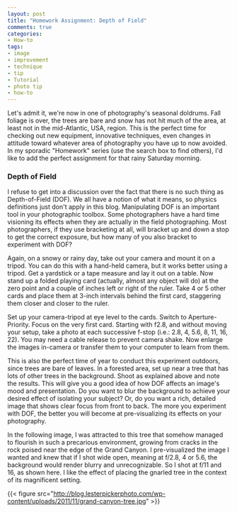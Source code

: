 ```yaml
---
layout: post
title: "Homework Assignment: Depth of Field"
comments: true
categories:
- How-to
tags:
- image
- improvement
- technique
- tip
- Tutorial
- photo tip
- how-to
---
```

Let's admit it, we're now in one of photography's seasonal doldrums. Fall foliage is over, the trees are bare and snow has not hit much of the area, at least not in the mid-Atlantic, USA, region. This is the perfect time for checking out new equipment, innovative techniques, even changes in attitude toward whatever area of photography you have up to now avoided. In my sporadic "Homework" series (use the search box to find others), I'd like to add the perfect assignment for that rainy Saturday morning.

<h3>Depth of Field</h3>
I refuse to get into a discussion over the fact that there is no such thing as Depth-of-Field (DOF). We all have a notion of what it means, so physics definitions just don't apply in this blog. Manipulating DOF is an important tool in your photographic toolbox. Some photographers have a hard time visioning its effects when they are actually in the field photographing. Most photographers, if they use bracketing at all, will bracket up and down a stop to get the correct exposure, but how many of you also bracket to experiment with DOF?

Again, on a snowy or rainy day, take out your camera and mount it on a tripod. You can do this with a hand-held camera, but it works better using a tripod. Get a yardstick or a tape measure and lay it out on a table. Now stand up a folded playing card (actually, almost any object will do) at the zero point and a couple of inches left or right of the ruler. Take 4 or 5 other cards and place them at 3-inch intervals behind the first card, staggering them closer and closer to the ruler.

Set up your camera-tripod at eye level to the cards. Switch to Aperture-Priority. Focus on the very first card. Starting with f2.8, and without moving your setup, take a photo at each successive f-stop (i.e.: 2.8, 4, 5.6, 8, 11, 16, 22). You may need a cable release to prevent camera shake. Now enlarge the images in-camera or transfer them to your computer to learn from them.

This is also the perfect time of year to conduct this experiment outdoors, since trees are bare of leaves. In a forested area, set up near a tree that has lots of other trees in the background. Shoot as explained above and note the results. This will give you a good idea of how DOF affects an image's mood and presentation. Do you want to blur the background to achieve your desired effect of isolating your subject? Or, do you want a rich, detailed image that shows clear focus from front to back. The more you experiment with DOF, the better you will become at pre-visualizing its effects on your photography.

In the following image, I was attracted to this tree that somehow managed to flourish in such a precarious environment, growing from cracks in the rock poised near the edge of the Grand Canyon. I pre-visualized the image I wanted and knew that if I shot wide open, meaning at f/2.8, 4 or 5.6, the background would render blurry and unrecognizable. So I shot at f/11 and 16, as shown here. I like the effect of placing the gnarled tree in the context of its magnificent setting.

{{< figure src="http://blog.lesterpickerphoto.com/wp-content/uploads/2011/11/grand-canyon-tree.jpg" >}}

